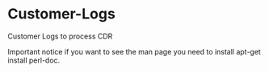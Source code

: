 # Customer-Logs
Customer Logs to process CDR

Important notice if you want to see the man page you need to install apt-get install perl-doc.
